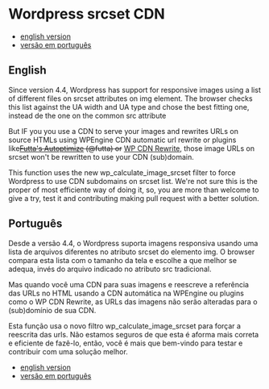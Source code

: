 # Wordpress srcset CDN

* <a href="#english-version">english version</a>
* <a href="#portuguese-version">versão em português</a>

## <a id="english-version">English</a>

Since version 4.4, Wordpress has support for responsive images using a list of different files on srcset attributes on img element. The browser checks this list against the UA width and UA type and chose the best fitting one, instead de the one on the common src attribute

But IF you you use a CDN to serve your images and rewrites URLs on source HTMLs using WPEngine CDN automatic url rewrite or plugins like~~[Futta's Autoptimize](http://blog.futtta.be/autoptimize/) (@futta) or~~ [WP CDN Rewrite](https://wordpress.org/plugins/wp-cdn-rewrite/), those image URLs on srcset won't be rewritten to use your CDN (sub)domain.

This function uses the new wp_calculate_image_srcset filter to force Wordpress to use CDN subdomains on srcset list. We're not sure this is the proper of most efficiente way of doing it, so, you are more than welcome to give a try, test it and contributing making pull request with a better solution.

## <a id="portuguese-version">Português</a>

Desde a versão 4.4, o Wordpress suporta imagens responsiva usando uma lista de arquivos diferentes no atributo srcset do elemento img. O browser compara esta lista com o tamanho da tela e escolhe a que melhor se adequa, invés do arquivo indicado no atributo src tradicional.

Mas quando você uma CDN para suas imagens e reescreve a referência das URLs no HTML usando a CDN automática na WPEngine ou plugins como o WP CDN Rewrite, as URLs das imagens não serão alteradas para o (sub)domínio de sua CDN.

Esta função usa o novo filtro wp_calculate_image_srcset para forçar a reescrita das urls. Não estamos seguros de que esta é aforma mais correta e eficiente de fazê-lo, então, você é mais que bem-vindo para testar e contribuir com uma solução melhor.

* <a href="#english-version">english version</a>
* <a href="#portuguese-version">versão em português</a>
